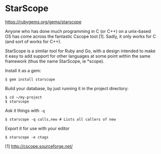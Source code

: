 StarScope
=========

https://rubygems.org/gems/starscope

Anyone who has done much programming in C (or C++) on a unix-based OS has come
across the fantastic Cscope tool [1]. Sadly, it only works for C (and sort of
works for C++).

StarScope is a similar tool for Ruby and Go, with a design intended to make it
easy to add support for other languages at some point within the same framework
(thus the name StarScope, ie \*scope).

Install it as a gem:
```
$ gem install starscope
```

Build your database, by just running it in the project directory:
```
$ cd ~/my-project
$ starscope
```

Ask it things with `-q`
```
$ starscope -q calls,new # Lists all callers of new
```

Export it for use with your editor
```
$ starscope -e ctags
```

[1] http://cscope.sourceforge.net/
